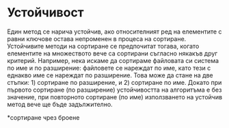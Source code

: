 ﻿
# Устойчивост 

Един метод се нарича устойчив, ако относителният ред на елементите с равни ключове остава непроменен в процеса на сортиране. Устойчивите методи на сортиране се предпочитат тогава, когато елементите на множеството вече са сортирани съгласно някакъв друг критерий. Например, нека искаме да сортираме файловата си система по име и по разширение: файловете се нареждат по име, като тези с еднакво име се нареждат по разширение. Това може да стане на две стъпки: 1) сортиране по разширение, и 2) сортиране по име. Докато при първото сортиране (по разширение) устойчивостта на алгоритъма е без значение, при повторното сортиране (по име) използването на устойчив метод вече ще бъде задължително.

*сортиране чрез броене